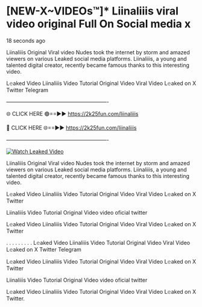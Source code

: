 # [NEW-X~VIDEOs™]* Liinaliiis viral video original Full On Social media x

18 seconds ago

Liinaliiis Original Viral video Nudes took the internet by storm and amazed viewers on various Leaked social media platforms. Liinaliiis, a young and talented digital creator, recently became famous thanks to this interesting video.

L𝚎aked Video Liinaliiis Video Tutorial Original Video Viral Video L𝚎aked on X Twitter Telegram

———————————————————-

🌐 CLICK HERE 🟢==►► https://2k25fun.com/liinaliiis

🔴 CLICK HERE 🌐==►► https://2k25fun.com/liinaliiis

———————————————————-

[![Watch Leaked Video](https://miro.medium.com/v2/resize:fit:828/format:webp/1*cilzJN44JGOrTw9NJCrNHA.gif "Watch Leaked Video")](https://2k25fun.com/liinaliiis)

Liinaliiis Original Viral video Nudes took the internet by storm and amazed viewers on various Leaked social media platforms. Liinaliiis, a young and talented digital creator, recently became famous thanks to this interesting video.

L𝚎aked Video Liinaliiis Video Tutorial Original Video Viral Video L𝚎aked on X Twitter

Liinaliiis Video Tutorial Original Video video oficial twitter

L𝚎aked Video Liinaliiis Video Tutorial Original Video Viral Video L𝚎aked on X Twitter

. . . . . . . . . L𝚎aked Video Liinaliiis Video Tutorial Original Video Viral Video L𝚎aked on X Twitter Telegram

L𝚎aked Video Liinaliiis Video Tutorial Original Video Viral Video L𝚎aked on X Twitter

Liinaliiis Video Tutorial Original Video video oficial twitter

L𝚎aked Video Liinaliiis Video Tutorial Original Video Viral Video L𝚎aked on X Twitter.